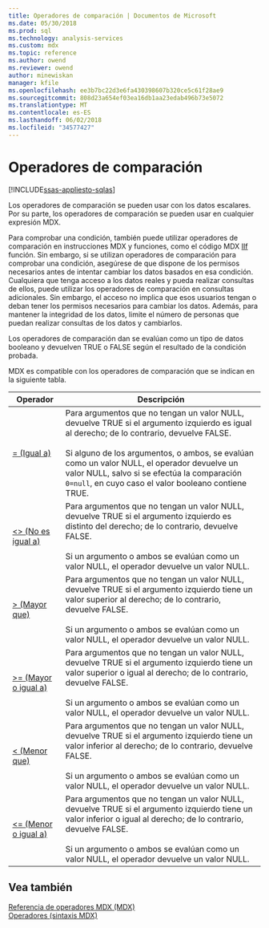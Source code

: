 ```yaml
---
title: Operadores de comparación | Documentos de Microsoft
ms.date: 05/30/2018
ms.prod: sql
ms.technology: analysis-services
ms.custom: mdx
ms.topic: reference
ms.author: owend
ms.reviewer: owend
author: minewiskan
manager: kfile
ms.openlocfilehash: ee3b7bc22d3e6fa430398607b320ce5c61f28ae9
ms.sourcegitcommit: 808d23a654ef03ea16db1aa23edab496b73e5072
ms.translationtype: MT
ms.contentlocale: es-ES
ms.lasthandoff: 06/02/2018
ms.locfileid: "34577427"
---
```

# <a name="comparison-operators"></a>Operadores de comparación
[!INCLUDE[ssas-appliesto-sqlas](../includes/ssas-appliesto-sqlas.md)]

  Los operadores de comparación se pueden usar con los datos escalares. Por su parte, los operadores de comparación se pueden usar en cualquier expresión MDX.  
  
 Para comprobar una condición, también puede utilizar operadores de comparación en instrucciones MDX y funciones, como el código MDX [IIf](../mdx/iif-mdx.md) función. Sin embargo, si se utilizan operadores de comparación para comprobar una condición, asegúrese de que dispone de los permisos necesarios antes de intentar cambiar los datos basados en esa condición. Cualquiera que tenga acceso a los datos reales y pueda realizar consultas de ellos, puede utilizar los operadores de comparación en consultas adicionales. Sin embargo, el acceso no implica que esos usuarios tengan o deban tener los permisos necesarios para cambiar los datos. Además, para mantener la integridad de los datos, limite el número de personas que puedan realizar consultas de los datos y cambiarlos.  
  
 Los operadores de comparación dan se evalúan como un tipo de datos booleano y devuelven TRUE o FALSE según el resultado de la condición probada.  
  
 MDX es compatible con los operadores de comparación que se indican en la siguiente tabla.  
  
|Operador|Descripción|  
|--------------|-----------------|  
|[= (Igual a)](../mdx/equal-to-mdx.md)|Para argumentos que no tengan un valor NULL, devuelve TRUE si el argumento izquierdo es igual al derecho; de lo contrario, devuelve FALSE.<br /><br /> Si alguno de los argumentos, o ambos, se evalúan como un valor NULL, el operador devuelve un valor NULL, salvo si se efectúa la comparación `0=null`, en cuyo caso el valor booleano contiene TRUE.|  
|[<> (No es igual a)](../mdx/not-equal-to-mdx.md)|Para argumentos que no tengan un valor NULL, devuelve TRUE si el argumento izquierdo es distinto del derecho; de lo contrario, devuelve FALSE.<br /><br /> Si un argumento o ambos se evalúan como un valor NULL, el operador devuelve un valor NULL.|  
|[> (Mayor que)](../mdx/greater-than-mdx.md)|Para argumentos que no tengan un valor NULL, devuelve TRUE si el argumento izquierdo tiene un valor superior al derecho; de lo contrario, devuelve FALSE.<br /><br /> Si un argumento o ambos se evalúan como un valor NULL, el operador devuelve un valor NULL.|  
|[>= (Mayor o igual a)](../mdx/greater-than-or-equal-to-mdx.md)|Para argumentos que no tengan un valor NULL, devuelve TRUE si el argumento izquierdo tiene un valor superior o igual al derecho; de lo contrario, devuelve FALSE.<br /><br /> Si un argumento o ambos se evalúan como un valor NULL, el operador devuelve un valor NULL.|  
|[< (Menor que)](../mdx/less-than-mdx.md)|Para argumentos que no tengan un valor NULL, devuelve TRUE si el argumento izquierdo tiene un valor inferior al derecho; de lo contrario, devuelve FALSE.<br /><br /> Si un argumento o ambos se evalúan como un valor NULL, el operador devuelve un valor NULL.|  
|[<= (Menor o igual a)](../mdx/less-than-or-equal-to-mdx.md)|Para argumentos que no tengan un valor NULL, devuelve TRUE si el argumento izquierdo tiene un valor inferior o igual al derecho; de lo contrario, devuelve FALSE.<br /><br /> Si un argumento o ambos se evalúan como un valor NULL, el operador devuelve un valor NULL.|  
  
## <a name="see-also"></a>Vea también  
 [Referencia de operadores MDX &#40;MDX&#41;](../mdx/mdx-operator-reference-mdx.md)   
 [Operadores &#40;sintaxis MDX&#41;](../mdx/operators-mdx-syntax.md)  
  
  
